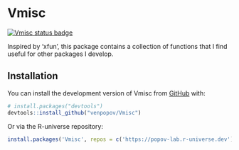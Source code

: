 
<!-- README.md is generated from README.Rmd. Please edit that file -->

# Vmisc

<!-- badges: start -->

[![Vmisc status
badge](https://popov-lab.r-universe.dev/badges/Vmisc)](https://popov-lab.r-universe.dev/Vmisc)
<!-- badges: end -->

Inspired by ‘xfun’, this package contains a collection of functions that
I find useful for other packages I develop.

## Installation

You can install the development version of Vmisc from
[GitHub](https://github.com/) with:

``` r
# install.packages("devtools")
devtools::install_github("venpopov/Vmisc")
```

Or via the R-universe repository:

``` r
install.packages('Vmisc', repos = c('https://popov-lab.r-universe.dev'))
```
